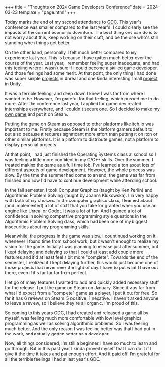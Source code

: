 
+++
title = "Thoughts on 2024 Game Developers Conference"
date = 2024-03-23
template = "page.html"
+++

Today marks the end of my second attendance to [GDC](https://gdconf.com/). This year's conference was smaller compared to the last year's. I could clearly see the impacts of the current economic downturn. The best thing one can do is to not worry about this, keep working on their craft, and be the one who's still standing when things get better. 

On the other hand, personally, I felt much better compared to my experience last year. This is because I have gotten much better over the course of the year. Last year, I remember feeling super inadequate, and had this feeling where I wasn't sure if I could become a skilled game developer. And those feelings had some merit. At that point, the only thing I had done was super simple [projects](https://ahmetilten.com/portfolio/unreal-learning/) in Unreal and one kinda interesting small [project](https://ahmetilten.com/portfolio/god-of-war/) in Unity. 

<!-- more -->

It was a terrible feeling, and deep down I knew I was far from where I wanted to be. However, I'm grateful for that feeling, which pushed me to do more. After the conference last year, I applied for game dev related internships everywhere, and I couldn't secure one. So I decided to make [my own game](https://ahmetilten.com/portfolio/echoes-of-steel/) and put it on Steam. 

Putting the game on Steam as opposed to other platforms like itch.io was important to me. Firstly because Steam is the platform gamers default to, but also because it requires significant more effort than putting it on itch or other similar platforms. It is a platform to distribute games, not a platform to display personal projects.

At that point, I had just finished the Operating Systems class at school so I was feeling a little more confident in my C/C++ skills. Over the summer, I treated making the game as a full time job. I've learned a ton about lots of different aspects of game development. However, the whole process was slow. By the time the summer had come to an end, the game was far from finished and now I'd have to continue development while attending school. 

In the fall semester, I took Computer Graphics (taught by Ken Perlin) and Algorithmic Problem Solving (taught by Joanna Klukowska). I'm very happy with both of my choices. In the computer graphics class, I learned about (and implemented) a lot of stuff that you take for granted when you use an engine like Unreal or Godot. It was a lot of fun. And I gained a lot of confidence in solving competitive programming style questions in the Algorithmic Problem Solving class, which had been one of my biggest insecurities about my programming skills. 

Meanwhile, the progress in the game was slow. I countinued working on it whenever I found time from school work, but it wasn't enough to realize my vision for the game. Initially I was planning to release just after summer, but I kept delaying and delaying so that I could at least add couple more features and it'd at least feel a bit more "complete". Towards the end of the semester, I realized if I kept delaying further, this would just become one of those projects that never sees the light of day. I have to put what I have out there, even if it's far far far from perfect.

I let go of many features I wanted to add and quickly added necessary stuff for the release. I put the game on Steam on January. Since it was far from what I'd expect from a "complete" game as a player, I put it out for free. So far it has 6 reviews on Steam, 5 positive, 1 negative. I haven't asked anyone to leave a review, so I believe they're all organic. I'm proud of this.

So coming to this years GDC, I had created and released a game all by myself, was feeling much more comfortable with low level graphics programming as well as solving algorithmic problems. So I was feeling much better. And the only reason I was feeling better was that I had put in the work, and actually gotten better as a developer.

Now, all things considered, I'm still a beginner. I have so much to learn and go through. But in this past year I kinda proved myself that I can do it if I give it the time it takes and put enough effort. And it paid off. I'm grateful for all the terrible feelings I had at last year's GDC. 

